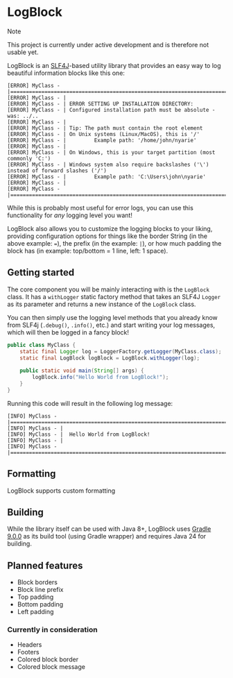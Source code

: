 # LogBlock

> [!NOTE]
> This project is currently under active development and is therefore not usable yet.

LogBlock is an [SLF4J](https://github.com/qos-ch/slf4j)-based utility library that provides an easy way to log 
beautiful information blocks like this one:

```text
[ERROR] MyClass - |=======================================================================================
[ERROR] MyClass - |
[ERROR] MyClass - |	ERROR SETTING UP INSTALLATION DIRECTORY:
[ERROR] MyClass - |	Configured installation path must be absolute - was: ../..
[ERROR] MyClass - |
[ERROR] MyClass - |	Tip: The path must contain the root element
[ERROR] MyClass - |	On Unix systems (Linux/MacOS), this is '/'
[ERROR] MyClass - |	        Example path: '/home/john/nyarie'
[ERROR] MyClass - |
[ERROR] MyClass - |	On Windows, this is your target partition (most commonly 'C:')
[ERROR] MyClass - |	Windows system also require backslashes ('\') instead of forward slashes ('/')
[ERROR] MyClass - |	        Example path: 'C:\Users\john\nyarie'
[ERROR] MyClass - |
[ERROR] MyClass - |=======================================================================================
```

While this is probably most useful for error logs, you can use this functionality for *any* logging level you want!

LogBlock also allows you to customize the logging blocks to your liking, providing configuration options for things like the border String
(in the above example: `=`), the prefix (in the example: `|`), or how much padding the block has (in example: top/bottom = 1 line, left: 1 space).

## Getting started

The core component you will be mainly interacting with is the `LogBlock` class.
It has a `withLogger` static factory method that takes 
an SLF4J `Logger` as its parameter and returns a new instance of the `LogBlock` class. 

You can then simply use the logging level methods that you already know from SLF4j
(`.debug()`, `.info()`, etc.) and start writing your log messages, which will then be 
logged in a fancy block!

```java
public class MyClass {
    static final Logger log = LoggerFactory.getLogger(MyClass.class);
    static final LogBlock logBlock = LogBlock.withLogger(log);
    
    public static void main(String[] args) {
        logBlock.info("Hello World from LogBlock!");
    }
}
```

Running this code will result in the following log message:

```text
[INFO] MyClass - |================================================================================
[INFO] MyClass - |
[INFO] MyClass - |  Hello World from LogBlock!
[INFO] MyClass - |
[INFO] MyClass - |================================================================================
```

## Formatting

LogBlock supports custom formatting

## Building

While the library itself can be used with Java 8+, LogBlock uses [Gradle 9.0.0](https://gradle.org/releases/#9.0.0) 
as its build tool (using Gradle wrapper) and requires Java 24 for building.

## Planned features

- Block borders
- Block line prefix
- Top padding
- Bottom padding
- Left padding

### Currently in consideration

- Headers
- Footers
- Colored block border
- Colored block message
